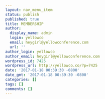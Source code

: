 ```yaml
---
layout: nav_menu_item
status: publish
published: true
title: MEMBERSHIP
author:
  display_name: admin
  login: yellowco
  email: heygirl@yellowconference.com
  url: ''
author_login: yellowco
author_email: heygirl@yellowconference.com
wordpress_id: 7425
wordpress_url: http://yellowco.co/?p=7425
date: '2017-01-18 00:39:30 -0800'
date_gmt: '2017-01-18 00:39:30 -0800'
categories: []
tags: []
comments: []
---
```


